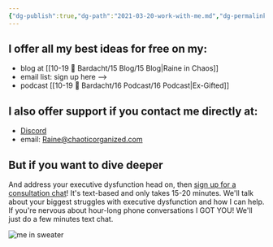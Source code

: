 ```yaml
---
{"dg-publish":true,"dg-path":"2021-03-20-work-with-me.md","dg-permalink":"work-with-me","permalink":"/work-with-me/","title":"Work with me","noteIcon":"","created":"","updated":"2023-07-12T22:49:49.932-04:00"}
---
```



## I offer all my best ideas for free on my:

- blog at [[10-19 💢 Bardacht/15 Blog/15 Blog\|Raine in Chaos]]
- email list: sign up here -->
- podcast [[10-19 💢 Bardacht/16 Podcast/16 Podcast\|Ex-Gifted]]

## I also offer support if you contact me directly at:

- [Discord](https://discord.gg/JkPbnhb)
- email: [Raine@chaoticorganized.com](mailto:Raine@chaoticorganized.com)

## But if you want to dive deeper

And address your executive dysfunction head on, then [sign up for a consultation chat](https://tidycal.com/chaoticorganized/)! It's text-based and only takes 15-20 minutes. We'll talk about your biggest struggles with executive dysfunction and how I can help. If you're nervous about hour-long phone conversations I GOT YOU! We'll just do a few minutes text chat.

![me in sweater](https://i.imgur.com/CBZnZhT.png)

<script src="https://asset-tidycal.b-cdn.net//js/embed.js"></script>
<div id="tidycal-embed" data-path="chaoticorganized/executive-dysfunction-mini-session"></div>
